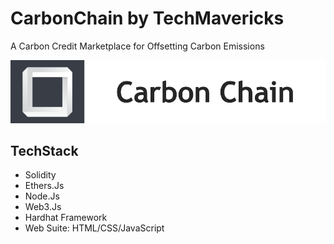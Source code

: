 # CarbonChain by TechMavericks

A Carbon Credit Marketplace for Offsetting Carbon Emissions

![Carbon Chain](assets/images/CarbonChainLogo.png)

## TechStack
- Solidity
- Ethers.Js
- Node.Js
- Web3.Js
- Hardhat Framework
- Web Suite: HTML/CSS/JavaScript